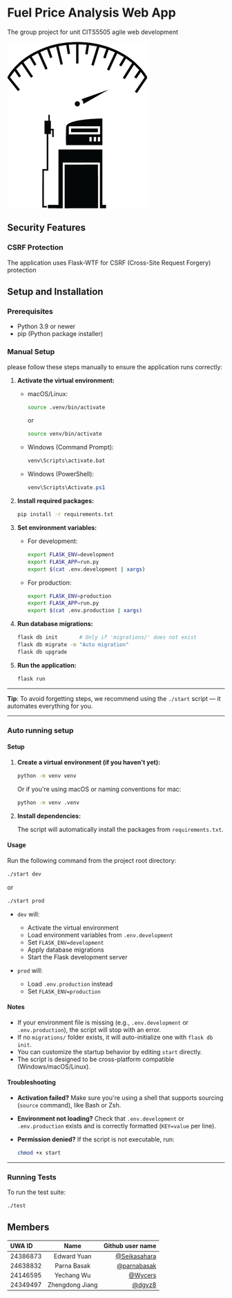# Fuel Price Analysis Web App

The group project for unit CITS5505 agile web development

![logo](/app/static/assets/icon.png)

## Security Features

### CSRF Protection

The application uses Flask-WTF for CSRF (Cross-Site Request Forgery) protection

## Setup and Installation

### Prerequisites

- Python 3.9 or newer
- pip (Python package installer)

### Manual Setup

please follow these steps manually to ensure the application runs correctly:

1. **Activate the virtual environment:**

   - macOS/Linux:

     ```bash
     source .venv/bin/activate
     ```

     or

     ```bash
     source venv/bin/activate
     ```

   - Windows (Command Prompt):

     ```cmd
     venv\Scripts\activate.bat
     ```

   - Windows (PowerShell):

     ```powershell
     venv\Scripts\Activate.ps1
     ```

2. **Install required packages:**

   ```bash
   pip install -r requirements.txt
   ```

3. **Set environment variables:**

   - For development:

     ```bash
     export FLASK_ENV=development
     export FLASK_APP=run.py
     export $(cat .env.development | xargs)
     ```

   - For production:

     ```bash
     export FLASK_ENV=production
     export FLASK_APP=run.py
     export $(cat .env.production | xargs)
     ```

4. **Run database migrations:**

   ```bash
   flask db init       # Only if 'migrations/' does not exist
   flask db migrate -m "Auto migration"
   flask db upgrade
   ```

5. **Run the application:**

   ```bash
   flask run
   ```

---

**Tip**: To avoid forgetting steps, we recommend using the `./start` script — it automates everything for you.

---

### Auto running setup

#### Setup

1. **Create a virtual environment (if you haven't yet):**

   ```bash
   python -m venv venv
   ```

   Or if you're using macOS or naming conventions for mac:

   ```bash
   python -m venv .venv
   ```

2. **Install dependencies:**

   The script will automatically install the packages from `requirements.txt`.

#### Usage

Run the following command from the project root directory:

```bash
./start dev
```

or

```bash
./start prod
```

- `dev` will:

  - Activate the virtual environment
  - Load environment variables from `.env.development`
  - Set `FLASK_ENV=development`
  - Apply database migrations
  - Start the Flask development server

- `prod` will:

  - Load `.env.production` instead
  - Set `FLASK_ENV=production`

#### Notes

- If your environment file is missing (e.g., `.env.development` or `.env.production`), the script will stop with an error.
- If no `migrations/` folder exists, it will auto-initialize one with `flask db init`.
- You can customize the startup behavior by editing `start` directly.
- The script is designed to be cross-platform compatible (Windows/macOS/Linux).

#### Troubleshooting

- **Activation failed?**
  Make sure you're using a shell that supports sourcing (`source` command), like Bash or Zsh.
- **Environment not loading?**
  Check that `.env.development` or `.env.production` exists and is correctly formatted (`KEY=value` per line).
- **Permission denied?**
  If the script is not executable, run:

  ```bash
  chmod +x start
  ```

---

### Running Tests

To run the test suite:

```bash
./test
```

## Members

| UWA ID   |      Name       |                               Github user name |
| :------- | :-------------: | ---------------------------------------------: |
| 24386873 |   Edward Yuan   | [@Seikasahara](https://github.com/Seikasahara) |
| 24638832 |   Parna Basak   |   [@parnabasak](https://github.com/parnabasak) |
| 24146595 |   Yechang Wu    |           [@Wycers](https://github.com/wycers) |
| 24349497 | Zhengdong Jiang |             [@dgyz8](https://github.com/dgyz8) |
